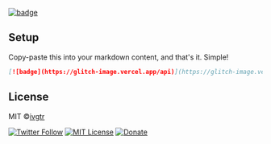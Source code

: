 [![badge](https://glitch-image.vercel.app/api)](https://glitch-image.vercel.app/api)

## Setup

Copy-paste this into your markdown content, and that's it. Simple!

```md
[![badge](https://glitch-image.vercel.app/api)](https://glitch-image.vercel.app/api)
```

## License

MIT ©[ivgtr](https://github.com/ivgtr)

[![Twitter Follow](https://img.shields.io/twitter/follow/ivgtr?style=social)](https://twitter.com/ivgtr) [![MIT License](http://img.shields.io/badge/license-MIT-blue.svg?style=flat)](LICENSE) [![Donate](https://img.shields.io/badge/%EF%BC%84-support-green.svg?style=flat-square)](https://www.buymeacoffee.com/ivgtr)
